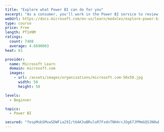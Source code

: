 ```yaml
---
title: "Explore what Power BI can do for you"
excerpt: "As a consumer, you'll work in the Power BI service to review and interact with content that has been shared with you. This module provides the foundational information that you need to work effectively in the Power BI service."
webUrl: https://docs.microsoft.com/en-us/learn/modules/explore-power-bi-service/
type: course
price: Free
length: PT1H9M
ratings:
  count: 7408
  average: 4.6690063
heat: 61

provider:
  name: Microsoft Learn
  domain: microsoft.com
  images:
    - url: /assets/images/organizations/microsoft.com-50x50.jpg
      width: 50
      height: 50

levels:
  - Beginner

topics:
  - Power BI

secured: "fespMobSMswSDWFia29I/t6AK3aBRuloR7FxdnTNH4rcJOg67JPMmGQS3N0wBKg2rJ31mgn3nOR9LxrUHi1E3MPmYfs/jCsrEI22I0lX9xqYMiB4hD9J8lnKJ3C63b5iqjw3j/0Jbx4LtqGPUTD8L5DeQgVpw9jiJxGOt5PRCNar0RSZVt7LA77G1ipHGzs6EagKDTSu21zkt9mPNT94tWP0eCRy+SOy5+CL/9PrAybdagTZJvBKoknsTBvkIamdWLkn2JOQF2yhXPisOhJxwBm8d4j3XsY+BwJdRJH91tVK2y8yNrCecr68QFhxDQP998UonEpounhz2unXavYJInDMPfsWkwkKVRZeObb+KdjoPjOmFsebYibOPJXZa7XM+rO7AR4+IQvcCTMOWGgMczcXruLORmOGEV4f7Jtur40=;82HDfCFX4ADzrfDwZzSU9w=="
---
```


